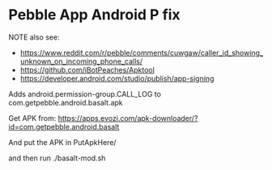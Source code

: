 # Pebble App Android P fix

NOTE also see:
  * https://www.reddit.com/r/pebble/comments/cuwgaw/caller_id_showing_unknown_on_incoming_phone_calls/
  * https://github.com/iBotPeaches/Apktool
  * https://developer.android.com/studio/publish/app-signing

Adds android.permission-group.CALL_LOG to com.getpebble.android.basalt.apk

Get APK from: https://apps.evozi.com/apk-downloader/?id=com.getpebble.android.basalt

And put the APK in PutApkHere/

and then run ./basalt-mod.sh
